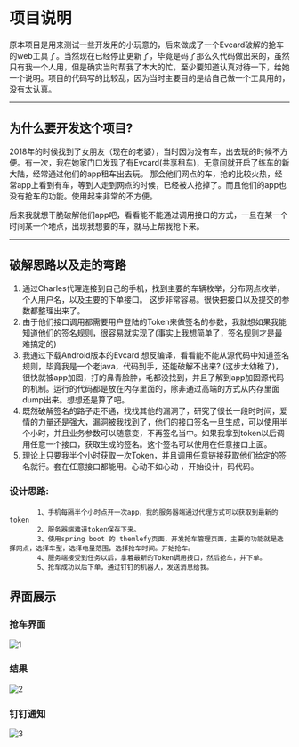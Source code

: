 # 项目说明

原本项目是用来测试一些开发用的小玩意的，后来做成了一个Evcard破解的抢车的web工具了。当然现在已经停止更新了，毕竟是码了那么久代码做出来的，虽然只有我一个人用，但是确实当时帮我了本大的忙，至少要知道认真对待一下，给她一个说明。项目的代码写的比较乱，因为当时主要目的是给自己做一个工具用的，没有太认真。

------------

## 为什么要开发这个项目?
2018年的时候找到了女朋友（现在的老婆），当时因为没有车，出去玩的时候不方便。有一次，我在她家门口发现了有Evcard(共享租车)，无意间就开启了练车的新大陆，经常通过他们的app租车出去玩。
那会他们网点的车，抢的比较火热，经常app上看到有车，等到人走到网点的时候，已经被人抢掉了。而且他们的app也没有抢车的功能。使用起来非常的不方便。

后来我就想干脆破解他们app吧，看看能不能通过调用接口的方式，一旦在某一个时间某一个地点，出现我想要的车，就马上帮我抢下来。

------------


## 破解思路以及走的弯路
1. 通过Charles代理连接到自己的手机，找到主要的车辆枚举，分布网点枚举，个人用户名，以及主要的下单接口。 这步非常容易。很快把接口以及提交的参数都整理出来了。
2. 由于他们接口调用都需要用户登陆的Token来做签名的参数，我就想如果我能知道他们的签名规则，很容易就实现了(事实上我想简单了，签名规则才是最难搞定的)
3. 我通过下载Android版本的Evcard 想反编译，看看能不能从源代码中知道签名规则，毕竟我是一个老java，代码到手，还能破解不出来? (这步太幼稚了)，很快就被app加固，打的鼻青脸肿，毛都没找到，并且了解到app加固源代码的机制。运行的代码都是放在内存里面的，除非通过高端的方式从内存里面dump出来。想想还是算了吧。
4. 既然破解签名的路子走不通，找找其他的漏洞了，研究了很长一段时时间，爱情的力量还是强大，漏洞被我找到了，他们的接口签名一旦生成，可以使用半个小时，并且业务参数可以随意变，不再签名当中。如果我拿到token以后调用任意一个接口，获取生成的签名。这个签名可以使用在任意接口上面。
5. 理论上只要我半个小时获取一次Token，并且调用任意链接获取他们给定的签名就行。套在任意接口都能用。心动不如心动 ，开始设计，码代码。
###  设计思路:
           1、手机每隔半个小时点开一次app，我的服务器端通过代理方式可以获取到最新的token
           2、服务器端难道token保存下来。
           3、使用spring boot 的 themlefy页面，开发抢车管理页面，主要的功能就是选择网点，选择车型，选择电量范围，选择抢车时间。开始抢车。
           4、服务端接受到任务以后，拿着最新的Token调用接口，然后抢车，并下单。
           5、抢车成功以后下单，通过钉钉的机器人，发送消息给我。
## 界面展示
### 抢车界面
![1](https://github.com/fengcharles/GetMyEvcard/blob/master/images/0.png "1")
### 结果
![2](https://github.com/fengcharles/GetMyEvcard/blob/master/images/share1.jpg "2")
### 钉钉通知
![3](https://github.com/fengcharles/GetMyEvcard/blob/master/images/1.png "3")

